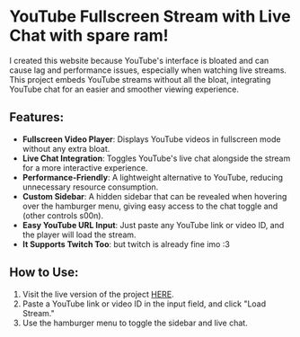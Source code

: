 # YouTube Fullscreen Stream with Live Chat with spare ram!

I created this website because YouTube's interface is bloated and can cause lag and performance issues, especially when watching live streams. This project embeds YouTube streams without all the bloat, integrating YouTube chat for an easier and smoother viewing experience.

## Features:
- **Fullscreen Video Player**: Displays YouTube videos in fullscreen mode without any extra bloat.
- **Live Chat Integration**: Toggles YouTube's live chat alongside the stream for a more interactive experience.
- **Performance-Friendly**: A lightweight alternative to YouTube, reducing unnecessary resource consumption.
- **Custom Sidebar**: A hidden sidebar that can be revealed when hovering over the hamburger menu, giving easy access to the chat toggle and (other controls s00n).
- **Easy YouTube URL Input**: Just paste any YouTube link or video ID, and the player will load the stream.
- **It Supports Twitch Too**: but twitch is already fine imo :3

## How to Use:
1. Visit the live version of the project [HERE](https://pleast.github.io/YTFixer/).
2. Paste a YouTube link or video ID in the input field, and click "Load Stream."
3. Use the hamburger menu to toggle the sidebar and live chat.
